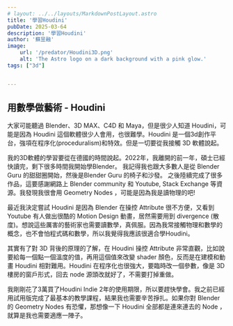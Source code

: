 ```yaml
---
# layout: ../../layouts/MarkdownPostLayout.astro
title: '學習Houdini'
pubDate: 2025-03-64
description: '學習Houdini'
author: '蘇昱融'
image:
    url: '/predator/Houdini3D.png'
    alt: 'The Astro logo on a dark background with a pink glow.'
tags: ["3d"]


---
```

## 用數學做藝術 - Houdini

大家可能聽過 Blender、3D MAX、C4D 和 Maya，但是很少人知道 Houdini，可能是因為 Houdini 這個軟體很少人會用，也很難學。Houdini 是一個3d創作平台，強項在程序化(proceduralism)和特效。但是一切要從我接觸 3D 軟體說起。

我的3D軟體的學習要從在德國的時間說起。2022年，我離開的前一年，碩士已經快讀完，剩下很多時間我開始學Blender。
我記得我也跟大多數人是從 Blender Guru 的甜甜圈開始，然後是Blender Guru 的椅子和沙發。
之後陸續完成了很多作品，這要感謝網路上 Blender community 和 Youtube, Stack Exchange 等資源。我發現我很會用 Geometry Nodes
，可能是因為我是讀物理的吧!

最近我決定嘗試 Houdini 是因為 Blender 在操控 Attribute 很不方便，又看到 Youtube 有人做出很酷的 Motion Design 動畫，居然需要用到 divergence (散度)。想說這些厲害的藝術家也需要讀數學，真佩服。因為我常接觸物理和數學的概念，也不會怕程式碼和數學，所以我覺得我應該很適合學Houdini。

其實有了對 3D 背後的原理的了解，在 Houdini 操控 Attribute 非常直觀，比如說要給每一個點一個溫度的值，再用這個值來改變 shader 顏色，反而是在建模和動畫 Houdini 相對難用。Houdini 在程序化也很強大，要臨時改一個參數，像是 3D 樓房的窗戶形式，回去 node 源頭改就好了，不需要打掉重做。

我剛剛花了3萬買了Houdini Indie 2年的使用期限，所以要趕快學會。我之前已經用試用版完成了最基本的教學課程，結果我也需要辛苦掙扎。如果你對 Blender 的 Geometry Nodes 有恐懼，那想像一下 Houdini 全部都是連來連去的 Node ，就算是我也需要適應一陣子。